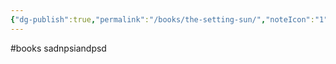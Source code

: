 ```yaml
---
{"dg-publish":true,"permalink":"/books/the-setting-sun/","noteIcon":"1"}
---
```


#books
sadnpsiandpsd